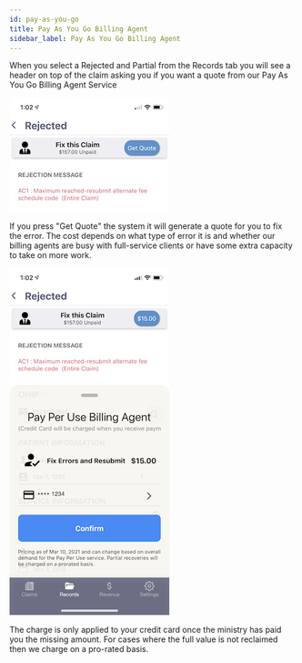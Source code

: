```yaml
---
id: pay-as-you-go
title: Pay As You Go Billing Agent
sidebar_label: Pay As You Go Billing Agent
---
```


When you select a Rejected and Partial from the Records tab you will see a header on top of the claim asking you if you want a quote from our Pay As You Go Billing Agent Service

<div style={{textAlign: 'center'}}>

![Example banner](./assets/quote.png)

</div>

If you press "Get Quote" the system  it will generate a quote for you to fix the error. The cost depends on what type of error it is and whether our billing agents are busy with full-service clients or have some extra capacity to take on more work. 


<div style={{textAlign: 'center'}}>

![Example banner](./assets/full_quote.png)

</div>

The charge is only applied to your credit card once the ministry has paid you the missing amount. For cases where the full value is not reclaimed then we charge on a pro-rated basis.

